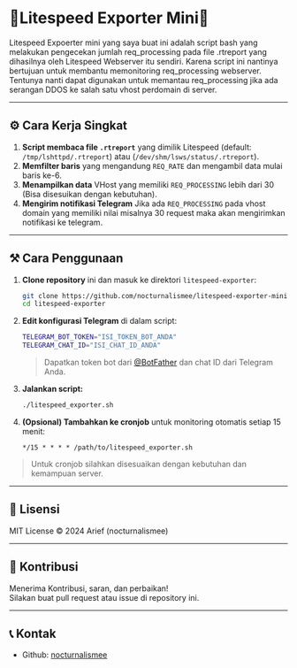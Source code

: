 # 🚀Litespeed Exporter Mini🚀

Litespeed Expoerter mini yang saya buat ini adalah script bash yang melakukan pengecekan jumlah req_processing pada file .rtreport yang dihasilnya oleh Litespeed Webserver itu sendiri.
Karena script ini nantinya bertujuan untuk membantu memonitoring req_processing webserver. Tentunya nanti dapat digunakan untuk memantau req_processing jika ada serangan DDOS ke salah satu vhost perdomain di server.

---

## ⚙️ Cara Kerja Singkat

1. **Script membaca file `.rtreport`** yang dimilik Litespeed (default: `/tmp/lshttpd/.rtreport`) atau (`/dev/shm/lsws/status/.rtreport`).
2. **Memfilter baris** yang mengandung `REQ_RATE` dan mengambil data mulai baris ke-6.
3. **Menampilkan data** VHost yang memiliki `REQ_PROCESSING` lebih dari 30 (Bisa disesuikan dengan kebutuhan).
4. **Mengirim notifikasi Telegram** Jika ada `REQ_PROCESSING` pada vhost domain yang memiliki nilai misalnya 30 request maka akan mengirimkan notifikasi ke telegram.

---

## ⚒️ Cara Penggunaan

1. **Clone repository** ini dan masuk ke direktori `litespeed-exporter`:
   ```bash
   git clone https://github.com/nocturnalismee/litespeed-exporter-mini
   cd litespeed-exporter
   ```

2. **Edit konfigurasi Telegram** di dalam script:
   ```bash
   TELEGRAM_BOT_TOKEN="ISI_TOKEN_BOT_ANDA"
   TELEGRAM_CHAT_ID="ISI_CHAT_ID_ANDA"
   ```
   > Dapatkan token bot dari [@BotFather](https://t.me/BotFather) dan chat ID dari Telegram Anda.

3. **Jalankan script:**
   ```bash
   ./litespeed_exporter.sh
   ```

4. **(Opsional) Tambahkan ke cronjob** untuk monitoring otomatis setiap 15 menit:
   ```
   */15 * * * * /path/to/litespeed_exporter.sh
   ```
  > Untuk cronjob silahkan disesuaikan dengan kebutuhan dan kemampuan server.
---


## 📄 Lisensi

MIT License © 2024 Arief (nocturnalismee)

---

## 🤝 Kontribusi

Menerima Kontribusi, saran, dan perbaikan!  
Silakan buat pull request atau issue di repository ini.

---

## 📞 Kontak

- Github: [nocturnalismee](https://github.com/nocturnalismee)
